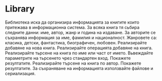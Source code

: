 # Library
 
Библиотека иска да организира информацията за книгите които притежава в информационна система.
За всяка книга тя сьбира следните данни: име, автор, жанр и година на издаване.
За авторите се съхранява информация за име, фамилия и националност.
Жанровете са: класика, детски, фантастика, биографичен, любовен.
Реализирайте добавяне на нова книга.
Реализирайте операцията добавяне на книга.
Реализирайте тьрсене на книга по име или част от името.
Вьвеждайте параметрите на тьрсенето чрез стандартен вход.
Покажете резултатите.
 Реализирайте търсене на книга по автор. Покажете резултатите.
За съхраняване на информацията използвайте файлове и сериализация.